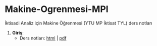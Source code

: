 # Makine-Ogrenmesi-MPI

İktisadi Analiz için Makine Öğrenmesi (YTU MP İktisat TYL) ders notları 


1. **Giriş**:
    * Ders notları: [html](/Sunumlar/01-Giris.html) | [pdf](Sunumlar/01-Giris.pdf)


